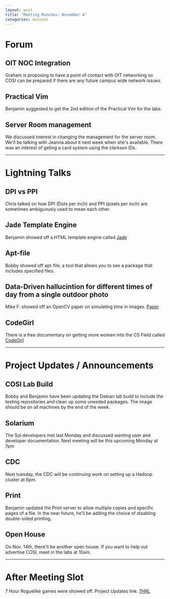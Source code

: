 ```yaml
---
layout: post
title: "Meeting Minutes: November 4"
categories: minutes
---
```


# Forum

## OIT NOC Integration
Graham is proposing to have a point of contact with OIT networking so COSI
can be prepared if there are any future campus wide network issues.

## Practical Vim
Benjamin suggested to get the 2nd edition of the Practical Vim for the labs.

## Server Room management
We discussed interest in changing the management for the server room. We'll
be talking with Jeanna about it next week when she's available. There was an
interest of geting a card system using the clarkson IDs.

---

# Lightning Talks

## DPI vs PPI
Chris talked on how DPI (Dots per inch) and PPI (pixels per inch) are sometimes
ambiguously used to mean each other.

## Jade Template Engine
Benjamin showed off a HTML template engine called [Jade](http://jade-lang.com/)

## Apt-file
Bobby showed off apt-file, a tool that allows you to see a package that includes
specified files.

## Data-Driven hallucintion for different times of day from a single outdoor photo
Mike F. showed off an OpenCV paper on simulating time in images. [Paper](http://people.csail.mit.edu/yichangshih/time_lapse/)

## CodeGirl
There is a free documentary on getting more women into the CS Field called [CodeGirl](https://www.youtube.com/watch?v=enZ82xleZfs)

---

# Project Updates / Announcements

## COSI Lab Build
Bobby and Benjamin have been updating the Debian lab build to include the testing
repositories and clean up some uneeded packages. The image should be on all machines
by the end of the week.

## Solarium
The Sol developers met last Monday and discussed wanting user and developer
documentation. Next meeting will be this upcoming Monday at 7pm

## CDC
Next tuesday, the CDC will be continuing work on setting up a Hadoop cluster at 6pm.

## Print
Benjamin updated the Print server to allow multiple copies and specific pages
of a file. In the near future, he'll be adding the choice of disabling double-sided
printing.

## Open House
On Nov. 14th, there'll be another open house. If you want to help out advertise
COSI, meet in the labs at 10am.

---

# After Meeting Slot
7 Hour Roguelike games were showed off. Project Updates link: [7HRL](http://cosi-lab.github.io/project-updates/2015/11/01/7hrl.html)
